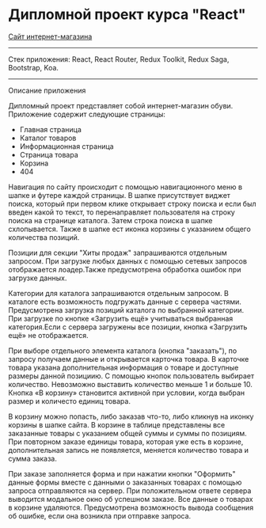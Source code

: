 # Дипломной проект курса "React"

[Сайт интернет-магазина](http://31.184.253.167/)

---

Стек приложения: React, React Router, Redux Toolkit, Redux Saga, Bootstrap, Koa.

---

Описание приложения

Дипломный проект представляет собой интернет-магазин обуви.
Приложение содержит следующие страницы:

- Главная страница
- Каталог товаров
- Информационная страница
- Страница товара
- Корзина
- 404

Навигация по сайту происходит с помощью навигационного меню в шапке и футере каждой страницы.
В шапке присутствует виджет поиска, который при первом клике открывает строку поиска и если был введен какой то текст, то перенаправляет пользователя на строку поиска на странице каталога. Затем строка поиска в шапке схлопывается. Также в шапке ест иконка корзины с указанием общего количества позиций.

Позиции для секции "Хиты продаж" запрашиваются отдельным запросом. При загрузке любых данных с помощью сетевых запросов отображается лоадер.Также предусмотрена обработка ошибок при загрузке данных.

Категории для каталога запрашиваются отдельным запросом. В каталоге есть возможность подгружать данные с сервера частями. Предусмотрена загрузка позиций каталога по выбранной категории. При загрузке по кнопке «Загрузить ещё» учитываться выбранная категория.Если с сервера загружены все позиции, кнопка «Загрузить ещё» не отображается.

При выборе отдельного элемента каталога (кнопка "заказать"), по запросу получаем данные и открывается карточка товара.
В карточке товара указана дополнительная информация о товаре и доступные размеры данной позициию. С помощью кнопок пользователь выбирает количество. Невозможно выставить количество меньше 1 и больше 10. Кнопка «В корзину» становится активной при условии, когда выбран размер и количесто единиц товара.

В корзину можно попасть, либо заказав что-то, либо кликнув на иконку корзины в шапке сайта. В корзине в таблице представлены все заказанные товары с указанием общей суммы и суммы по позициям. При повторном заказе единицы товара, которая уже есть в корзине, дополнительная запись не появляется, меняется количество товара и сумма заказа.

При заказе заполняется форма и при нажатии кнопки "Оформить" данные формы вместе с данными о заказанных товарах с помощью запроса отправляются на сервер. При положительном ответе сервера выводится модальное окно об успешном заказе. Все данные о товарах в корзине удаляются. Предусмотрена возможность вывода сообщения об ошибке, если она возникла при отправке запроса.
